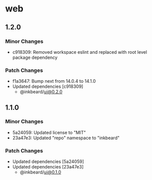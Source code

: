 # web

## 1.2.0

### Minor Changes

- c918309: Removed workspace eslint and replaced with root level package dependency

### Patch Changes

- f1a3647: Bump next from 14.0.4 to 14.1.0
- Updated dependencies [c918309]
  - @inkbeard/ui@0.2.0

## 1.1.0

### Minor Changes

- 5a24059: Updated license to "MIT"
- 23a47e3: Updated "repo" namespace to "inkbeard"

### Patch Changes

- Updated dependencies [5a24059]
- Updated dependencies [23a47e3]
  - @inkbeard/ui@0.1.0
